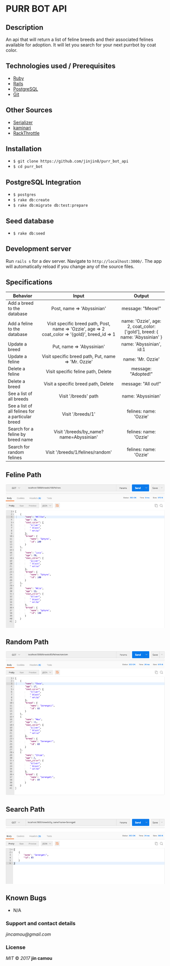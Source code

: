 # PURR BOT API

## Description

An api that will return a list of feline breeds and their associated felines available for adoption. It will let you search for your next purrbot by coat color.

## Technologies used / Prerequisites

* [Ruby](https://www.ruby-lang.org/en/downloads/)
* [Rails](http://rubyonrails.org/)
* [PostgreSQL](https://www.postgresql.org/docs/9.2/static/app-psql.html)
* [Git](https://git-scm.com/)

## Other Sources

* [Serializer](https://blog.engineyard.com/2015/active-model-serializers)
* [kaminari](https://github.com/kaminari/kaminari)
* [RackThrottle](https://github.com/dryruby/rack-throttle)

## Installation

* `$ git clone https://github.com/jinjin8/purr_bot_api`
* `$ cd purr_bot`

## PostgreSQL Integration

* `$ postgres`
* `$ rake db:create`
* `$ rake db:migrate db:test:prepare`

## Seed database

* `$ rake db:seed`

## Development server

Run `rails s` for a dev server. Navigate to `http://localhost:3000/`. The app will automatically reload if you change any of the source files.

## Specifications

| Behavior |  Input   |  Output  |
|----------|:--------:|:--------:|
|Add a breed to the database|Post, name => 'Abyssinian'|message: "Meow!"|
|Add a feline to the database|Visit specific breed path, Post, name => 'Ozzie', age => 2 coat_color => '{gold}', breed_id => 1|name: 'Ozzie', age: 2, coat_color: ['gold'], breed: { name: 'Abyssinian' }|
|Update a breed|Put, name => 'Abyssinian'|name: 'Abyssinian', id:1|
|Update a feline|Visit specific breed path, Put, name => 'Mr. Ozzie'|name: 'Mr. Ozzie'|
|Delete a feline|Visit specific feline path, Delete|message: "Adopted!"|
|Delete a breed|Visit a specific breed path, Delete|message: "All out!"|
|See a list of all breeds|Visit '/breeds' path|name: 'Abyssinian'|
|See a list of all felines for a particular breed|Visit '/breeds/1'|felines: name: 'Ozzie'|
|Search for a feline by breed name|Visit '/breeds/by_name?name=Abyssinian'|felines: name: 'Ozzie'|
|Search for random felines|Visit '/breeds/1/felines/random'|felines: name: 'Ozzie'|

## Feline Path
![Feline](public/images/felines.png)
## Random Path
![Breed](public/images/random.png)
## Search Path
![Search](public/images/by_name.png)

## Known Bugs
* N/A

### Support and contact details
  _jincamou@gmail.com_

### License
  _MIT_ &copy; _2017_ **jin camou**
